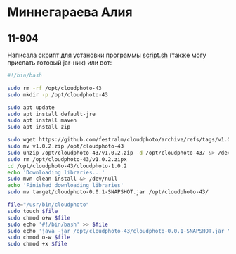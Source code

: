 # Миннегараева Алия
## 11-904
Написала скрипт для установки программы [script.sh](https://github.com/festralm/cloudphoto/blob/master/script.sh) (также могу прислать готовый jar-ник) или вот:
```sh
#!/bin/bash

sudo rm -rf /opt/cloudphoto-43
sudo mkdir -p /opt/cloudphoto-43

sudo apt update
sudo apt install default-jre
sudo apt install maven
sudo apt install zip

sudo wget https://github.com/festralm/cloudphoto/archive/refs/tags/v1.0.2.zip
sudo mv v1.0.2.zip /opt/cloudphoto-43
sudo unzip /opt/cloudphoto-43/v1.0.2.zip -d /opt/cloudphoto-43/ &> /dev/null
sudo rm /opt/cloudphoto-43/v1.0.2.zipx
cd /opt/cloudphoto-43/cloudphoto-1.0.2
echo 'Downloading libraries...'
sudo mvn clean install &> /dev/null
echo 'Finished downloading libraries'
sudo mv target/cloudphoto-0.0.1-SNAPSHOT.jar /opt/cloudphoto-43/

file="/usr/bin/cloudphoto"
sudo touch $file
sudo chmod o+w $file
sudo echo '#!/bin/bash' >> $file
sudo echo 'java -jar /opt/cloudphoto-43/cloudphoto-0.0.1-SNAPSHOT.jar "$@"' >> $file
sudo chmod o-w $file
sudo chmod +x $file
```